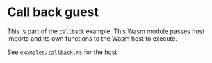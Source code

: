 # Call back guest

This is part of the `callback` example.  This Wasm module passes host imports and its own functions to the Wasm host to execute.

See `examples/callback.rs` for the host
